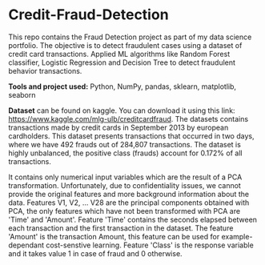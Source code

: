 # Credit-Fraud-Detection
This repo contains the Fraud Detection project as part of my data science portfolio. The objective is to detect fraudulent cases using a dataset of credit card transactions. Applied ML algorithms like Random Forest classifier, Logistic Regression and Decision Tree to detect fraudulent behavior transactions.

**Tools and project used:** Python, NumPy, pandas, sklearn, matplotlib, seaborn

**Dataset** can be found on kaggle. You can download it using this link: https://www.kaggle.com/mlg-ulb/creditcardfraud.
The datasets contains transactions made by credit cards in September 2013 by european cardholders. This dataset presents transactions that occurred in two days, where we have 492 frauds out of 284,807 transactions. The dataset is highly unbalanced, the positive class (frauds) account for 0.172% of all transactions.

It contains only numerical input variables which are the result of a PCA transformation. Unfortunately, due to confidentiality issues, we cannot provide the original features and more background information about the data. Features V1, V2, … V28 are the principal components obtained with PCA, the only features which have not been transformed with PCA are 'Time' and 'Amount'. Feature 'Time' contains the seconds elapsed between each transaction and the first transaction in the dataset. The feature 'Amount' is the transaction Amount, this feature can be used for example-dependant cost-senstive learning. Feature 'Class' is the response variable and it takes value 1 in case of fraud and 0 otherwise.
